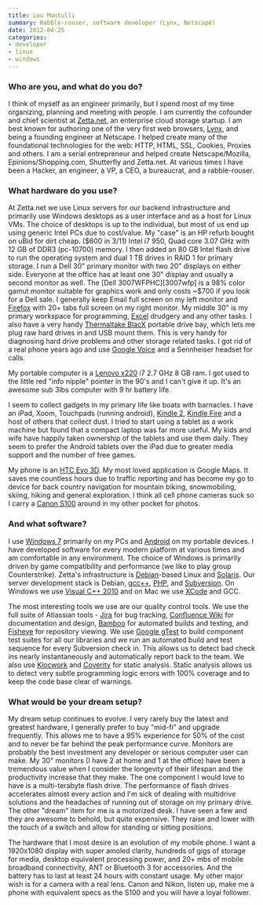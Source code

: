 ```yaml
---
title: Lou Montulli
summary: Rabble-rouser, software developer (Lynx, Netscape)
date: 2012-04-25
categories:
- developer
- linux
- windows
---
```


### Who are you, and what do you do?

I think of myself as an engineer primarily, but I spend most of my time organizing, planning and meeting with people. I am currently the cofounder and chief scientist at [Zetta.net](http://www.zetta.net/ "An enterprise storage service."), an enterprise cloud storage startup. I am best known for authoring one of the very first web browsers, [Lynx][], and being a founding engineer at Netscape. I helped create many of the foundational technologies for the web: HTTP, HTML, SSL, Cookies, Proxies and others. I am a serial entrepreneur and helped create Netscape/Mozilla, Epinions/Shopping.com, Shutterfly and Zetta.net. At various times I have been a Hacker, an engineer, a VP, a CEO, a bureaucrat, and a rabble-rouser.

### What hardware do you use?

At Zetta.net we use Linux servers for our backend infrastructure and primarily use Windows desktops as a user interface and as a host for Linux VMs. The choice of desktops is up to the individual, but most of us end up using generic Intel PCs due to cost/value. My "case" is an HP refurb bought on uBid for dirt cheap. ($600 in 3/11) Intel i7 950, Quad core 3.07 GHz with 12 GB of DDR3 (pc-10700) memory. I then added an 80 GB Intel flash drive to run the operating system and dual 1 TB drives in RAID 1 for primary storage. I run a Dell 30" primary monitor with two 20" displays on either side. Everyone at the office has at least one 30" display and usually a second monitor as well. The [Dell 3007WFPHC][3007wfp] is a 98% color gamut monitor suitable for graphics work and only costs ~$700 if you look for a Dell sale. I generally keep Email full screen on my left monitor and [Firefox][] with 20+ tabs full screen on my right monitor. My middle 30" is my primary workspace for programming, [Excel][] drudgery and any other tasks. I also have a very handy [Thermaltake BlacX][blacx] portable drive bay, which lets me plug raw hard drives in and USB mount them. This is very handy for diagnosing hard drive problems and other storage related tasks. I got rid of a real phone years ago and use [Google Voice][google-voice] and a Sennheiser headset for calls.

My portable computer is a [Lenovo x220][thinkpad-x220] i7 2.7 GHz 8 GB ram. I got used to the little red "info nipple" pointer in the 90's and I can't give it up. It's an awesome sub 3lbs computer with 9 hr battery life.

I seem to collect gadgets in my primary life like boats with barnacles. I have an iPad, Xoom, Touchpads (running android), [Kindle 2][kindle], [Kindle Fire][kindle-fire] and a host of others that collect dust. I tried to start using a tablet as a work machine but found that a compact laptop was far more useful. My kids and wife have happily taken ownership of the tablets and use them daily. They seem to prefer the Android tablets over the iPad due to greater media support and the number of free games.

My phone is an [HTC Evo 3D][evo-3d]. My most loved application is Google Maps. It saves me countless hours due to traffic reporting and has become my go to device for back country navigation for mountain biking, snowmobiling, skiing, hiking and general exploration. I think all cell phone cameras suck so I carry a [Canon S100][powershot-s100] around in my other pocket for photos.

### And what software?

I use [Windows 7][windows-7] primarily on my PCs and [Android][android] on my portable devices. I have developed software for every modern platform at various times and am comfortable in any environment. The choice of Windows is primarily driven by game compatibility and performance (we like to play group Counterstrike). Zetta's infrastructure is [Debian][]-based Linux and [Solaris][]. Our server development stack is Debian, [gcc++][gcc], [PHP][], and [Subversion][]. On Windows we use [Visual C++ 2010][visual-c-plusplus] and on Mac we use [XCode][] and GCC.

The most interesting tools we use are our quality control tools. We use the full suite of Atlassian tools - [Jira][] for bug tracking, [Confluence Wiki][confluence] for documentation and design, [Bamboo][bamboo.2] for automated builds and testing, and [Fisheye][] for repository viewing. We use [Google gTest][google-test] to build component test suites for all our libraries and we run an automated build and test sequence for every Subversion check in. This allows us to detect bad check ins nearly instantaneously and automatically report back to the team. We also use [Klocwork][klocwork-insight] and [Coverity][save] for static analysis. Static analysis allows us to detect very subtle programming logic errors with 100% coverage and to keep the code base clear of warnings.

### What would be your dream setup?

My dream setup continues to evolve. I very rarely buy the latest and greatest hardware, I generally prefer to buy "mid-fi" and upgrade frequently. This allows me to have a 95% experience for 50% of the cost and to never be far behind the peak performance curve. Monitors are probably the best investment any developer or serious computer user can make. My 30" monitors (I have 2 at home and 1 at the office) have been a tremendous value when I consider the longevity of their lifespan and the productivity increase that they make. The one component I would love to have is a multi-terabyte flash drive. The performance of flash drives accelerates almost every action and I'm sick of dealing with multidrive solutions and the headaches of running out of storage on my primary drive. The other "dream" item for me is a motorized desk. I have seen a few and they are awesome to behold, but quite expensive. They raise and lower with the touch of a switch and allow for standing or sitting positions.

The hardware that I most desire is an evolution of my mobile phone. I want a 1920x1080 display with super amoled clarity, hundreds of gigs of storage for media, desktop equivalent processing power, and 20+ mbs of mobile broadband connectivity, ANT or Bluetooth 3 for accessories. And the battery has to last at least 24 hours with constant usage. My other major wish is for a camera with a real lens. Canon and Nikon, listen up, make me a phone with equivalent specs as the S100 and you will have a loyal follower.

[3007wfp]: http://web.archive.org/web/20230408060343/http://www.amazon.com/Dell-3007WFP-HC-30-Inch-Widescreen-Monitor/dp/B001AO2QLG "Dell's 30 inch widescreen LCD monitor."
[android]: https://developers.google.com/android/?csw=1 "A mobile phone platform."
[bamboo.2]: https://www.atlassian.com/software/bamboo "Continuous integration software."
[blacx]: http://web.archive.org/web/20230408045725/http://www.amazon.com/Thermaltake-BlacX-eSATA-Docking-Station/dp/B001A4HAFS "A hard drive dock for external drives."
[confluence]: https://www.atlassian.com/software/confluence "Collaborative wiki software."
[debian]: https://www.debian.org/ "A Linux distribution."
[evo-3d]: https://en.wikipedia.org/wiki/HTC_Evo_3D "An Android-based smartphone with a 3D display."
[excel]: https://www.microsoft.com/en-us/microsoft-365/excel "A spreadsheet application."
[firefox]: https://www.mozilla.org/en-US/firefox/new/ "A cross-platform open-source web browser."
[fisheye]: https://www.atlassian.com/software/fisheye "A web-based version control source viewer."
[gcc]: http://gcc.gnu.org/ "Code compiler frontends."
[google-test]: https://github.com/google/googletest "A developer's test framework."
[google-voice]: https://en.wikipedia.org/wiki/Google_Voice "A phone number and online voicemail system."
[jira]: https://www.atlassian.com/software/jira "Issue/project tracking software."
[kindle-fire]: http://web.archive.org/web/20220901050446/http://www.amazon.com/Kindle-Fire-Amazon-Tablet/dp/B0051VVOB2 "An Android-based tablet."
[kindle]: http://web.archive.org/web/20230315012831/http://www.amazon.com/Kindle-Ereader-ebook-reader/dp/B007HCCNJU/ "A digital book reader."
[klocwork-insight]: http://web.archive.org/web/20190710090145/https://www.roguewave.com/products-services/klocwork "Static analysis software for developers."
[lynx]: https://lynx.invisible-island.net/ "A text-based web browser."
[php]: https://www.php.net/ "An interpreted scripting language."
[powershot-s100]: http://web.archive.org/web/20211017200106/https://www.usa.canon.com/cusa/consumer/products/cameras/digital_cameras/powershot_s100 "A 12.1 megapixel point and shoot camera."
[save]: http://web.archive.org/web/20170903180244/https://www.synopsys.com/software-integrity/resources/datasheets/coverity.html "Static analysis software for developers."
[solaris]: https://www.oracle.com/us/products/servers-storage/solaris/resources/index.html "An operating system."
[subversion]: http://web.archive.org/web/20200706092702/http://subversion.tigris.org/ "A version control system."
[thinkpad-x220]: http://web.archive.org/web/20170206231919/http://shop.lenovo.com/us/laptops/thinkpad/x-series/x220 "A 12.5 inch PC laptop."
[visual-c-plusplus]: http://web.archive.org/web/20220909171115/https://learn.microsoft.com/ "An IDE for Windows software development."
[windows-7]: https://en.wikipedia.org/wiki/Windows_7 "An operating system."
[xcode]: https://en.wikipedia.org/wiki/Xcode "An IDE for Mac developers."
